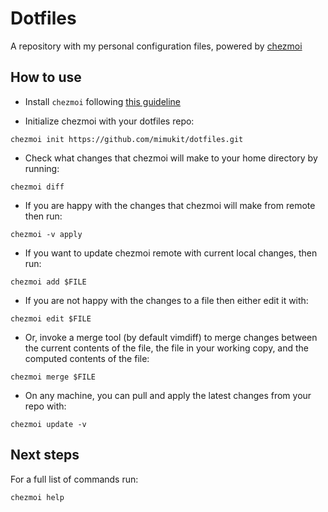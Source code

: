 # Dotfiles

A repository with my personal configuration files, powered by [chezmoi](https://github.com/twpayne/chezmoi)

## How to use

- Install `chezmoi` following [this guideline](https://www.chezmoi.io/install/)

- Initialize chezmoi with your dotfiles repo:

```
chezmoi init https://github.com/mimukit/dotfiles.git
```

- Check what changes that chezmoi will make to your home directory by running:

```
chezmoi diff
```

- If you are happy with the changes that chezmoi will make from remote then run:

```
chezmoi -v apply
```

- If you want to update chezmoi remote with current local changes, then run:

```
chezmoi add $FILE
```

- If you are not happy with the changes to a file then either edit it with:

```
chezmoi edit $FILE
```

- Or, invoke a merge tool (by default vimdiff) to merge changes between the current contents of the file, the file in your working copy, and the computed contents of the file:

```
chezmoi merge $FILE
```

- On any machine, you can pull and apply the latest changes from your repo with:

```
chezmoi update -v
```

## Next steps

For a full list of commands run:

```
chezmoi help
```
